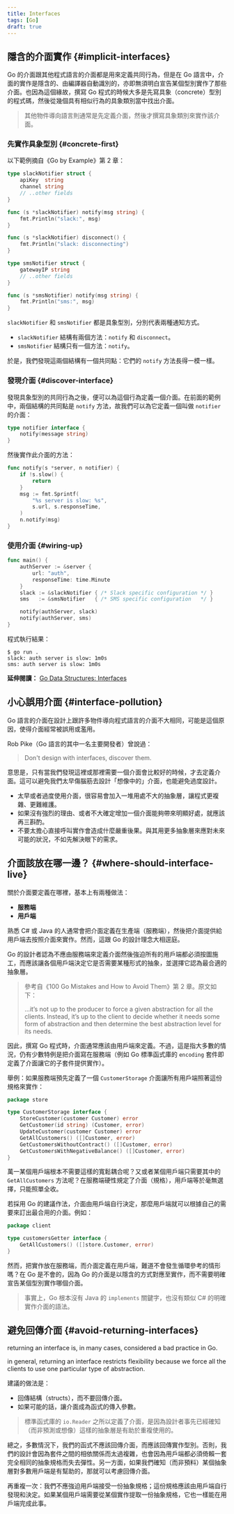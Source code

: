 ```yaml
---
title: Interfaces
tags: [Go]
draft: true
---
```


## 隱含的介面實作 {#implicit-interfaces}

Go 的介面跟其他程式語言的介面都是用來定義共同行為，但是在 Go 語言中，介面的實作是隱含的、由編譯器自動識別的，亦即無須明白宣告某個型別實作了那些介面。也因為這個緣故，撰寫 Go 程式的時候大多是先寫具象（concrete）型別的程式碼，然後從幾個具有相似行為的具象類別當中找出介面。

> 其他物件導向語言則通常是先定義介面，然後才撰寫具象類別來實作該介面。

### 先實作具象型別 {#concrete-first}

以下範例摘自《Go by Example》第 2 章：

```go
type slackNotifier struct {           
    apiKey  string
    channel string
    // ..other fields
}

func (s *slackNotifier) notify(msg string) {   
    fmt.Println("slack:", msg)
}

func (s *slackNotifier) disconnect() {
    fmt.Println("slack: disconnecting")
}

type smsNotifier struct {
    gatewayIP string
    // ..other fields
}

func (s *smsNotifier) notify(msg string) {       
    fmt.Println("sms:", msg)
}
```

`slackNotifier` 和 `smsNotifier` 都是具象型別，分別代表兩種通知方式。

- `slackNotifier` 結構有兩個方法：`notify` 和 `disconnect`。
- `smsNotifier` 結構只有一個方法：`notify`。

於是，我們發現這兩個結構有一個共同點：它們的 `notify` 方法長得一模一樣。

### 發現介面 {#discover-interface}

發現具象型別的共同行為之後，便可以為這個行為定義一個介面。在前面的範例中，兩個結構的共同點是 `notify` 方法，故我們可以為它定義一個叫做 `notifier` 的介面：

```go
type notifier interface {
    notify(message string)   
}
```

然後實作此介面的方法：

```go
func notify(s *server, n notifier) {   
    if !s.slow() {
        return
    }
    msg := fmt.Sprintf(
        "%s server is slow: %s",       
        s.url, s.responseTime,
    )
    n.notify(msg)               
}
```

### 使用介面 {#wiring-up}

```go
func main() {
    authServer := &server {
        url: "auth",
        responseTime: time.Minute
    }
    slack := &slackNotifier { /* Slack specific configuration */ }
    sms   := &smsNotifier   { /* SMS specific configuration   */ }

    notify(authServer, slack)
    notify(authServer, sms)
}
```

程式執行結果：

```text
$ go run .
slack: auth server is slow: 1m0s
sms: auth server is slow: 1m0s
```

**延伸閱讀：** [Go Data Structures: Interfaces](https://research.swtch.com/interfaces)

## 小心誤用介面 {#interface-pollution}

Go 語言的介面在設計上跟許多物件導向程式語言的介面不大相同，可能是這個原因，使得介面經常被誤用或濫用。

Rob Pike（Go 語言的其中一名主要開發者）曾說過：

> Don't design with interfaces, discover them.

意思是，只有當我們發現這裡或那裡需要一個介面會比較好的時候，才去定義介面。這可以避免我們太早傷腦筋去設計「想像中的」介面，也能避免過度設計。

- 太早或者過度使用介面，很容易會加入一堆用處不大的抽象層，讓程式更複雜、更難維護。
- 如果沒有強烈的理由、或者不大確定增加一個介面能夠帶來明顯好處，就應該再三斟酌。
- 不要太擔心直接呼叫實作會造成什麼嚴重後果。與其用更多抽象層來應對未來可能的狀況，不如先解決眼下的需求。

## 介面該放在哪一邊？ {#where-should-interface-live}

關於介面要定義在哪裡，基本上有兩種做法：

- **服務端**
- **用戶端**

熟悉 C# 或 Java 的人通常會把介面定義在生產端（服務端），然後把介面提供給用戶端去按照介面來實作。然而，這跟 Go 的設計理念大相逕庭。

Go 的設計者認為不應由服務端來定義介面然後強迫所有的用戶端都必須按圖施工，而應該讓各個用戶端決定它是否需要某種形式的抽象，並選擇它認為最合適的抽象層。

> 參考自《100 Go Mistakes and How to Avoid Them》第 2 章。原文如下：
>
> ...it’s not up to the producer to force a given abstraction for all the clients. Instead, it’s up to the client to decide whether it needs some form of abstraction and then determine the best abstraction level for its needs.

因此，撰寫 Go 程式時，介面通常應該由用戶端來定義。不過，這是指大多數的情況，仍有少數特例是把介面寫在服務端（例如 Go 標準函式庫的 `encoding` 套件即定義了介面讓它的子套件提供實作）。

舉例：如果服務端預先定義了一個 `CustomerStorage` 介面讓所有用戶端照著這份規格來實作：

```go
package store

type CustomerStorage interface {
    StoreCustomer(customer Customer) error
    GetCustomer(id string) (Customer, error)
    UpdateCustomer(customer Customer) error
    GetAllCustomers() ([]Customer, error)
    GetCustomersWithoutContract() ([]Customer, error)
    GetCustomersWithNegativeBalance() ([]Customer, error)
}
```

萬一某個用戶端根本不需要這樣的寬鬆耦合呢？又或者某個用戶端只需要其中的 `GetAllCustomers` 方法呢？在服務端硬性規定了介面（規格），用戶端等於毫無選擇，只能照單全收。

若採用 Go 的建議作法，介面由用戶端自行決定，那麼用戶端就可以根據自己的需要來訂出最合用的介面。例如：

```go
package client

type customersGetter interface {
    GetAllCustomers() ([]store.Customer, error)
}
```

然而，把實作放在服務端，而介面定義在用戶端，難道不會發生循環參考的情形嗎？在 Go 是不會的，因為 Go 的介面是以隱含的方式對應至實作，而不需要明確宣告某個型別實作哪個介面。

> 事實上，Go 根本沒有 Java 的 `implements` 關鍵字，也沒有類似 C# 的明確實作介面的語法。

## 避免回傳介面 {#avoid-returning-interfaces}

returning an interface is, in many cases, considered a bad practice in Go.

in general, returning an interface restricts flexibility because we force all the clients to use one particular type of abstraction.

建議的做法是：

- 回傳結構（structs），而不要回傳介面。
- 如果可能的話，讓介面成為函式的傳入參數。

> 標準函式庫的 `io.Reader` 之所以定義了介面，是因為設計者事先已經確知（而非預測或想像）這樣的抽象層是有助於重複使用的。

總之，多數情況下，我們的函式不應該回傳介面，而應該回傳實作型別。否則，我們的設計會因為套件之間的相依關係而太過複雜，也會因為用戶端都必須倚賴一套完全相同的抽象規格而失去彈性。另一方面，如果我們確知（而非預料）某個抽象層對多數用戶端是有幫助的，那就可以考慮回傳介面。

再重複一次：我們不應強迫用戶端接受一份抽象規格；這份規格應該由用戶端自行發現和決定。如果某個用戶端需要從某個實作提取一份抽象規格，它也一樣能在用戶端完成此事。
